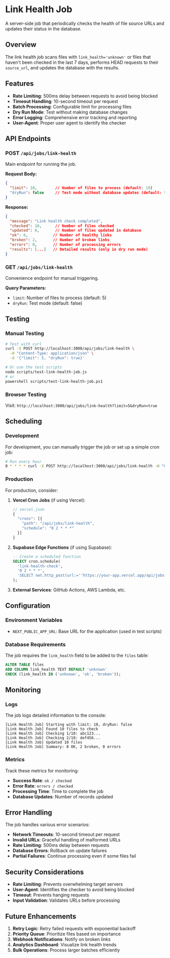 # Link Health Job

A server-side job that periodically checks the health of file source URLs and updates their status in the database.

## Overview

The link health job scans files with `link_health='unknown'` or files that haven't been checked in the last 7 days, performs HEAD requests to their `source_url`, and updates the database with the results.

## Features

- **Rate Limiting**: 500ms delay between requests to avoid being blocked
- **Timeout Handling**: 10-second timeout per request
- **Batch Processing**: Configurable limit for processing files
- **Dry Run Mode**: Test without making database changes
- **Error Logging**: Comprehensive error tracking and reporting
- **User-Agent**: Proper user agent to identify the checker

## API Endpoints

### POST `/api/jobs/link-health`

Main endpoint for running the job.

**Request Body:**
```json
{
  "limit": 10,        // Number of files to process (default: 10)
  "dryRun": false     // Test mode without database updates (default: false)
}
```

**Response:**
```json
{
  "message": "Link health check completed",
  "checked": 10,      // Number of files checked
  "updated": 8,       // Number of files updated in database
  "ok": 6,           // Number of healthy links
  "broken": 2,       // Number of broken links
  "errors": 0,       // Number of processing errors
  "results": [...]   // Detailed results (only in dry run mode)
}
```

### GET `/api/jobs/link-health`

Convenience endpoint for manual triggering.

**Query Parameters:**
- `limit`: Number of files to process (default: 5)
- `dryRun`: Test mode (default: false)

## Testing

### Manual Testing

```bash
# Test with curl
curl -X POST http://localhost:3000/api/jobs/link-health \
  -H "Content-Type: application/json" \
  -d '{"limit": 5, "dryRun": true}'

# Or use the test scripts
node scripts/test-link-health-job.js
# or
powershell scripts/test-link-health-job.ps1
```

### Browser Testing

Visit: `http://localhost:3000/api/jobs/link-health?limit=5&dryRun=true`

## Scheduling

### Development

For development, you can manually trigger the job or set up a simple cron job:

```bash
# Run every hour
0 * * * * curl -X POST http://localhost:3000/api/jobs/link-health -H "Content-Type: application/json" -d '{"limit": 50}'
```

### Production

For production, consider:

1. **Vercel Cron Jobs** (if using Vercel):
   ```typescript
   // vercel.json
   {
     "crons": [{
       "path": "/api/jobs/link-health",
       "schedule": "0 2 * * *"
     }]
   }
   ```

2. **Supabase Edge Functions** (if using Supabase):
   ```sql
   -- Create a scheduled function
   SELECT cron.schedule(
     'link-health-check',
     '0 2 * * *',
     'SELECT net.http_post(url:=''https://your-app.vercel.app/api/jobs/link-health'', headers:=''{"Content-Type": "application/json"}''::jsonb, body:=''{"limit": 100}''::jsonb);'
   );
   ```

3. **External Services**: GitHub Actions, AWS Lambda, etc.

## Configuration

### Environment Variables

- `NEXT_PUBLIC_APP_URL`: Base URL for the application (used in test scripts)

### Database Requirements

The job requires the `link_health` field to be added to the `files` table:

```sql
ALTER TABLE files 
ADD COLUMN link_health TEXT DEFAULT 'unknown' 
CHECK (link_health IN ('unknown', 'ok', 'broken'));
```

## Monitoring

### Logs

The job logs detailed information to the console:

```
[Link Health Job] Starting with limit: 10, dryRun: false
[Link Health Job] Found 10 files to check
[Link Health Job] Checking 1/10: abc123...
[Link Health Job] Checking 2/10: def456...
[Link Health Job] Updated 10 files
[Link Health Job] Summary: 8 OK, 2 broken, 0 errors
```

### Metrics

Track these metrics for monitoring:

- **Success Rate**: `ok / checked`
- **Error Rate**: `errors / checked`
- **Processing Time**: Time to complete the job
- **Database Updates**: Number of records updated

## Error Handling

The job handles various error scenarios:

- **Network Timeouts**: 10-second timeout per request
- **Invalid URLs**: Graceful handling of malformed URLs
- **Rate Limiting**: 500ms delay between requests
- **Database Errors**: Rollback on update failures
- **Partial Failures**: Continue processing even if some files fail

## Security Considerations

- **Rate Limiting**: Prevents overwhelming target servers
- **User-Agent**: Identifies the checker to avoid being blocked
- **Timeout**: Prevents hanging requests
- **Input Validation**: Validates URLs before processing

## Future Enhancements

1. **Retry Logic**: Retry failed requests with exponential backoff
2. **Priority Queue**: Prioritize files based on importance
3. **Webhook Notifications**: Notify on broken links
4. **Analytics Dashboard**: Visualize link health trends
5. **Bulk Operations**: Process larger batches efficiently
